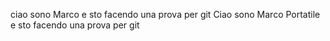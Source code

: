 ciao sono Marco e sto facendo una prova per git 
Ciao sono Marco Portatile e sto facendo una prova per git